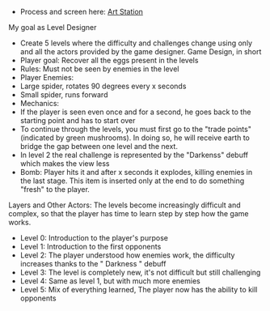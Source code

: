 - Process and screen here: [Art Station]()


My goal as Level Designer
- Create 5 levels where the difficulty and challenges change using only and all the actors provided by the game designer.
Game Design, in short
- Player goal: Recover all the eggs present in the levels
- Rules: Must not be seen by enemies in the level
- Player Enemies:
- Large spider, rotates 90 degrees every x seconds
- Small spider, runs forward
- Mechanics:
- If the player is seen even once and for a second, he goes back to the starting point and has to start over
- To continue through the levels, you must first go to the "trade points" (indicated by green mushrooms). In doing so, he will receive earth to bridge the gap between one level and the next.
- In level 2 the real challenge is represented by the "Darkenss" debuff which makes the view less
- Bomb: Player hits it and after x seconds it explodes, killing enemies in the last stage. This item is inserted only at the end to do something "fresh" to the player.

Layers and Other Actors:
The levels become increasingly difficult and complex, so that the player has time to learn step by step how the game works.
- Level 0: Introduction to the player's purpose
- Level 1: Introduction to the first opponents
- Level 2: The player understood how enemies work, the difficulty increases thanks to the " Darkness " debuff
- Level 3: The level is completely new, it's not difficult but still challenging
- Level 4: Same as level 1, but with much more enemies
- Level 5: Mix of everything learned, The player now has the ability to kill opponents
